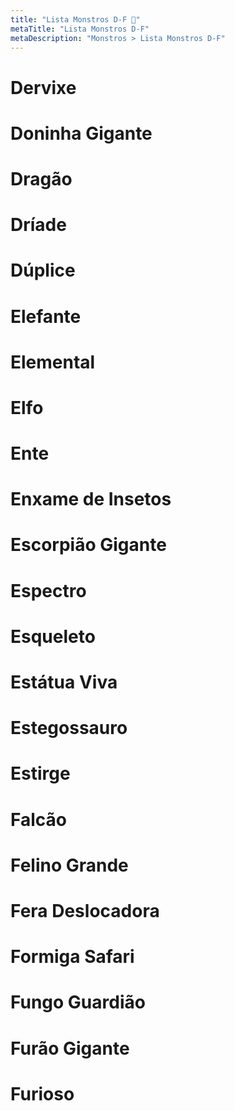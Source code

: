 ```yaml
---
title: "Lista Monstros D-F 🔴"
metaTitle: "Lista Monstros D-F"
metaDescription: "Monstros > Lista Monstros D-F"
---
```


# Dervixe

# Doninha Gigante

# Dragão

# Dríade

# Dúplice

# Elefante 

# Elemental

# Elfo

# Ente

# Enxame de Insetos

# Escorpião Gigante

# Espectro

# Esqueleto

# Estátua Viva

# Estegossauro

# Estirge

# Falcão

# Felino Grande

# Fera Deslocadora

# Formiga Safari

# Fungo Guardião

# Furão Gigante

# Furioso
